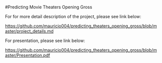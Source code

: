#Predicting Movie Theaters Opening Gross


For for more detail description of the project, please see link below:  

https://github.com/mauricio004/predicting_theaters_opening_gross/blob/master/project_details.md

For presentation, please see link below:  

https://github.com/mauricio004/predicting_theaters_opening_gross/blob/master/Presentation.pdf
